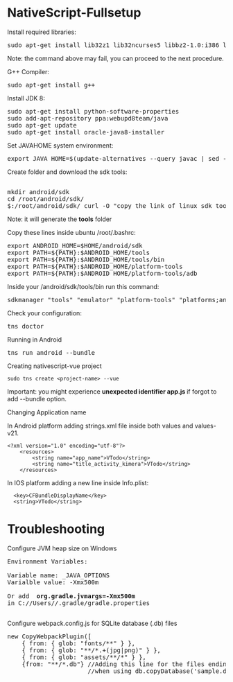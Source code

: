 # NativeScript-Fullsetup

Install required libraries:
<pre>
sudo apt-get install lib32z1 lib32ncurses5 libbz2-1.0:i386 libstdc++6:i386
</pre>
Note: the command above may fail, you can proceed to the next procedure.

G++ Compiler:
<pre>
sudo apt-get install g++
</pre>
Install JDK 8:

<pre>
sudo apt-get install python-software-properties
sudo add-apt-repository ppa:webupd8team/java
sudo apt-get update
sudo apt-get install oracle-java8-installer
</pre>

Set JAVAHOME system environment:
<pre>
export JAVA_HOME=$(update-alternatives --query javac | sed -n -e 's/Best: *\(.*\)\/bin\/javac/\1/p')
</pre>
Create folder and download the sdk tools:
<pre>

mkdir android/sdk
cd /root/android/sdk/
$:/root/android/sdk/ curl -O "copy the link of linux sdk tools zip file here from android downloads..."
</pre>

Note: it will generate the <b>tools</b> folder

Copy these lines inside ubuntu /root/.bashrc:
<pre>
export ANDROID_HOME=$HOME/android/sdk
export PATH=${PATH}:$ANDROID_HOME/tools
export PATH=${PATH}:$ANDROID_HOME/tools/bin
export PATH=${PATH}:$ANDROID_HOME/platform-tools
export PATH=${PATH}:$ANDROID_HOME/platform-tools/adb
</pre>

Inside your /android/sdk/tools/bin run this command:
<pre>
sdkmanager "tools" "emulator" "platform-tools" "platforms;android-28" "build-tools;28.0.3" "extras;android;m2repository" "extras;google;m2repository"
</pre>
Check your configuration:
<pre>
tns doctor
</pre>

Running in Android
<pre>
tns run android --bundle
</pre>

Creating nativescript-vue project
```
sudo tns create <project-name> --vue
```

Important: you might experience <b> unexpected identifier app.js </b> if forgot to add --bundle option.

Changing Application name

In Android platform adding strings.xml file inside both values and values-v21.
```
<?xml version="1.0" encoding="utf-8"?>
    <resources>
        <string name="app_name">VTodo</string>
        <string name="title_activity_kimera">VTodo</string>
    </resources>
```
In IOS platform adding a new line inside Info.plist:
```
  <key>CFBundleDisplayName</key>
  <string>VTodo</string>
```
# Troubleshooting

Configure JVM heap size on Windows
<pre>
Environment Variables:

Variable name: _JAVA_OPTIONS 
Varialble value: -Xmx500m

Or add <b> org.gradle.jvmargs=-Xmx500m </b>
in C://Users/<your-name>/.gradle/gradle.properties
  
</pre>

Configure webpack.config.js for SQLite database (.db) files 
<pre>
new CopyWebpackPlugin([
    { from: { glob: "fonts/**" } },
    { from: { glob: "**/*.+(jpg|png)" } },
    { from: { glob: "assets/**/*" } },
    {from: "**/*.db"} //Adding this line for the files ending with .db to recognize
                      //when using db.copyDatabase('sample.db')
</pre>

